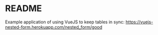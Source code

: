 # README

Example application of using VueJS to keep tables in sync: https://vuejs-nested-form.herokuapp.com/nested_form/good
